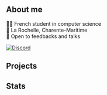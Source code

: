 ## About me

🧑‍🎓 French student in computer science <br>
📍 La Rochelle, Charente-Maritime <br>
📩 Open to feedbacks and talks <br>

[![Discord](https://img.shields.io/badge/Discord-%237289DA.svg?style=for-the-badge&logo=discord&logoColor=white)](https://discord.gg/obelia-373085691443281921)

## Projects

## Stats

